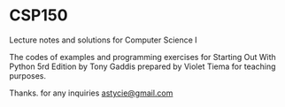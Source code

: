 # CSP150
Lecture notes and solutions for Computer Science I 

The codes of examples and programming exercises for Starting Out With Python 5rd Edition by Tony Gaddis prepared by Violet Tiema for teaching purposes. 

Thanks. for any inquiries astycie@gmail.com
